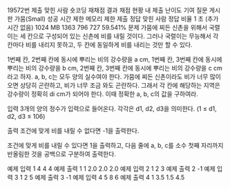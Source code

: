 19572번
제출
맞힌 사람
숏코딩
재채점 결과
채점 현황
내 제출
난이도 기여 
질문 게시판
가뭄(Small) 성공
시간 제한	메모리 제한	제출	정답	맞힌 사람	정답 비율
1 초 (추가 시간 없음)	1024 MB	1363	796	727	59.541%
문제
가뭄에 찌든 신촌을 위해서 국렬이는 세 칸으로 구성되어 있는 신촌에 비를 내릴 것이다. 그러나 국렬이는 무능해서 각 칸마다 비를 내리지 못하고, 두 칸에 동일하게 비를 내리는 것만 할 수 있다.

1번째 칸, 2번째 칸에 동시에 뿌리는 비의 강수량을 a cm, 1번째 칸, 3번째 칸에 동시에 뿌리는 비의 강수량을 b cm, 2번째 칸, 3번째 칸에 동시에 뿌리는 비의 강수량을 c cm라고 하자. a, b, c는 모두 양의 실수여야 한다. 가뭄에 찌든 신촌이라도 비가 너무 많이 오면 상당히 곤란하고, 비가 너무 조금 와도 곤란하다. 그래서 각 칸에 해당하는 지역은 강수량이 정확히 di cm가 되어야 한다. 이때 정확한 a, b, c의 값을 구하여라.

입력
3개의 양의 정수가 입력으로 들어온다. 각각은 d1, d2, d3을 의미한다. (1 ≤ d1, d2, d3 ≤ 106)

출력
조건에 맞게 비를 내릴 수 없다면 -1을 출력한다.

조건에 맞게 비를 내릴 수 있다면 1을 출력하고, 다음 줄에 a, b, c를 소수 첫째 자리까지 반올림한 것을 공백으로 구분하여 출력한다.

예제 입력 1 
4 4 4
예제 출력 1 
1
2.0 2.0 2.0
예제 입력 2 
1 2 3
예제 출력 2 
-1
예제 입력 3 
1 2 5
예제 출력 3 
-1
예제 입력 4 
5 8 6
예제 출력 4 
1
3.5 1.5 4.5